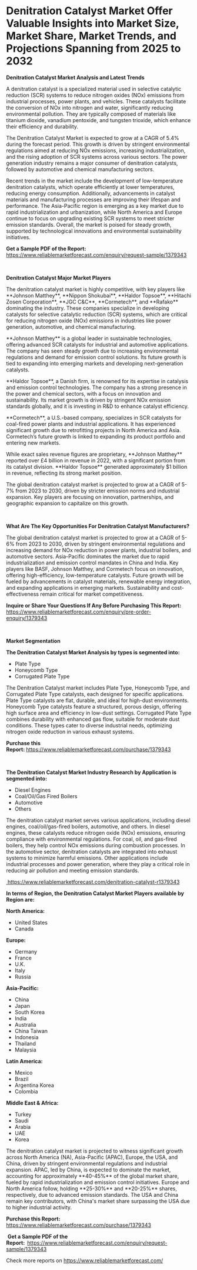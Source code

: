 <p><h1>Denitration Catalyst Market Offer Valuable Insights into Market Size, Market Share, Market Trends, and Projections Spanning from 2025 to 2032</h1></p><p><strong>Denitration Catalyst Market Analysis and Latest Trends</strong></p>
<p><p>A denitration catalyst is a specialized material used in selective catalytic reduction (SCR) systems to reduce nitrogen oxides (NOx) emissions from industrial processes, power plants, and vehicles. These catalysts facilitate the conversion of NOx into nitrogen and water, significantly reducing environmental pollution. They are typically composed of materials like titanium dioxide, vanadium pentoxide, and tungsten trioxide, which enhance their efficiency and durability.</p><p>The Denitration Catalyst Market is expected to grow at a CAGR of 5.4% during the forecast period. This growth is driven by stringent environmental regulations aimed at reducing NOx emissions, increasing industrialization, and the rising adoption of SCR systems across various sectors. The power generation industry remains a major consumer of denitration catalysts, followed by automotive and chemical manufacturing sectors.</p><p>Recent trends in the market include the development of low-temperature denitration catalysts, which operate efficiently at lower temperatures, reducing energy consumption. Additionally, advancements in catalyst materials and manufacturing processes are improving their lifespan and performance. The Asia-Pacific region is emerging as a key market due to rapid industrialization and urbanization, while North America and Europe continue to focus on upgrading existing SCR systems to meet stricter emission standards. Overall, the market is poised for steady growth, supported by technological innovations and environmental sustainability initiatives.</p></p>
<p><strong>Get a Sample PDF of the Report:&nbsp;</strong> <a href="https://www.reliablemarketforecast.com/enquiry/request-sample/1379343?utm_campaign=1929&utm_medium=2&utm_source=Github&utm_content=ia&utm_term=24012025&utm_id=denitration-catalyst">https://www.reliablemarketforecast.com/enquiry/request-sample/1379343</a></p>
<p>&nbsp;</p>
<p><strong>Denitration Catalyst Major Market Players</strong></p>
<p><p>The denitration catalyst market is highly competitive, with key players like **Johnson Matthey**, **Nippon Shokubai**, **Haldor Topsoe**, **Hitachi Zosen Corporation**, **JGC C&C**, **Cormetech**, and **Rafako** dominating the industry. These companies specialize in developing catalysts for selective catalytic reduction (SCR) systems, which are critical for reducing nitrogen oxide (NOx) emissions in industries like power generation, automotive, and chemical manufacturing.</p><p>**Johnson Matthey** is a global leader in sustainable technologies, offering advanced SCR catalysts for industrial and automotive applications. The company has seen steady growth due to increasing environmental regulations and demand for emission control solutions. Its future growth is tied to expanding into emerging markets and developing next-generation catalysts.</p><p>**Haldor Topsoe**, a Danish firm, is renowned for its expertise in catalysis and emission control technologies. The company has a strong presence in the power and chemical sectors, with a focus on innovation and sustainability. Its market growth is driven by stringent NOx emission standards globally, and it is investing in R&D to enhance catalyst efficiency.</p><p>**Cormetech**, a U.S.-based company, specializes in SCR catalysts for coal-fired power plants and industrial applications. It has experienced significant growth due to retrofitting projects in North America and Asia. Cormetech’s future growth is linked to expanding its product portfolio and entering new markets.</p><p>While exact sales revenue figures are proprietary, **Johnson Matthey** reported over £4 billion in revenue in 2022, with a significant portion from its catalyst division. **Haldor Topsoe** generated approximately $1 billion in revenue, reflecting its strong market position.</p><p>The global denitration catalyst market is projected to grow at a CAGR of 5-7% from 2023 to 2030, driven by stricter emission norms and industrial expansion. Key players are focusing on innovation, partnerships, and geographic expansion to capitalize on this growth.</p></p>
<p>&nbsp;</p>
<p><strong>What Are The Key Opportunities For Denitration Catalyst Manufacturers?</strong></p>
<p><p>The global denitration catalyst market is projected to grow at a CAGR of 5-6% from 2023 to 2030, driven by stringent environmental regulations and increasing demand for NOx reduction in power plants, industrial boilers, and automotive sectors. Asia-Pacific dominates the market due to rapid industrialization and emission control mandates in China and India. Key players like BASF, Johnson Matthey, and Cormetech focus on innovation, offering high-efficiency, low-temperature catalysts. Future growth will be fueled by advancements in catalyst materials, renewable energy integration, and expanding applications in emerging markets. Sustainability and cost-effectiveness remain critical for market competitiveness.</p></p>
<p><strong>Inquire or Share Your Questions If Any Before Purchasing This Report:</strong> <a href="https://www.reliablemarketforecast.com/enquiry/pre-order-enquiry/1379343?utm_campaign=1929&utm_medium=2&utm_source=Github&utm_content=ia&utm_term=24012025&utm_id=denitration-catalyst">https://www.reliablemarketforecast.com/enquiry/pre-order-enquiry/1379343</a></p>
<p>&nbsp;</p>
<p><strong>Market Segmentation</strong></p>
<p><strong>The Denitration Catalyst Market Analysis by types is segmented into:</strong></p>
<p><ul><li>Plate Type</li><li>Honeycomb Type</li><li>Corrugated Plate Type</li></ul></p>
<p><p>The Denitration Catalyst market includes Plate Type, Honeycomb Type, and Corrugated Plate Type catalysts, each designed for specific applications. Plate Type catalysts are flat, durable, and ideal for high-dust environments. Honeycomb Type catalysts feature a structured, porous design, offering high surface area and efficiency in low-dust settings. Corrugated Plate Type combines durability with enhanced gas flow, suitable for moderate dust conditions. These types cater to diverse industrial needs, optimizing nitrogen oxide reduction in various exhaust systems.</p></p>
<p><strong>Purchase this Report:&nbsp;</strong><a href="https://www.reliablemarketforecast.com/purchase/1379343?utm_campaign=1929&utm_medium=2&utm_source=Github&utm_content=ia&utm_term=24012025&utm_id=denitration-catalyst">https://www.reliablemarketforecast.com/purchase/1379343</a></p>
<p>&nbsp;</p>
<p><strong>The Denitration Catalyst Market Industry Research by Application is segmented into:</strong></p>
<p><ul><li>Diesel Engines</li><li>Coal/Oil/Gas Fired Boilers</li><li>Automotive</li><li>Others</li></ul></p>
<p><p>The denitration catalyst market serves various applications, including diesel engines, coal/oil/gas-fired boilers, automotive, and others. In diesel engines, these catalysts reduce nitrogen oxide (NOx) emissions, ensuring compliance with environmental regulations. For coal, oil, and gas-fired boilers, they help control NOx emissions during combustion processes. In the automotive sector, denitration catalysts are integrated into exhaust systems to minimize harmful emissions. Other applications include industrial processes and power generation, where they play a critical role in reducing air pollution and meeting emission standards.</p></p>
<p><a href="https://www.reliablemarketforecast.com/denitration-catalyst-r1379343?utm_campaign=1929&utm_medium=2&utm_source=Github&utm_content=ia&utm_term=24012025&utm_id=denitration-catalyst">&nbsp;https://www.reliablemarketforecast.com/denitration-catalyst-r1379343</a></p>
<p><strong>In terms of Region, the Denitration Catalyst Market Players available by Region are:</strong></p>
<p>
    <p> <strong> North America: </strong>
        <ul>
            <li>United States</li>
            <li>Canada</li>
        </ul>
        </p> 
    <p> <strong> Europe: </strong>
        <ul>
            <li>Germany</li>
            <li>France</li>
            <li>U.K.</li>
            <li>Italy</li>
            <li>Russia</li>
        </ul>
        </p> 
    <p> <strong> Asia-Pacific: </strong>
        <ul>
            <li>China</li>
            <li>Japan</li>
            <li>South Korea</li>
            <li>India</li>
            <li>Australia</li>
            <li>China Taiwan</li>
            <li>Indonesia</li>
            <li>Thailand</li>
            <li>Malaysia</li>
        </ul>
        </p> 
    <p> <strong> Latin America: </strong>
        <ul>
            <li>Mexico</li>
            <li>Brazil</li>
            <li>Argentina Korea</li>
            <li>Colombia</li>
        </ul>
        </p> 
    <p> <strong> Middle East & Africa: </strong>
        <ul>
            <li>Turkey</li>
            <li>Saudi</li>
            <li>Arabia</li>
            <li>UAE</li>
            <li>Korea</li>
        </ul>
    </p>
    </p>
<p><p>The denitration catalyst market is projected to witness significant growth across North America (NA), Asia-Pacific (APAC), Europe, the USA, and China, driven by stringent environmental regulations and industrial expansion. APAC, led by China, is expected to dominate the market, accounting for approximately **40-45%** of the global market share, fueled by rapid industrialization and emission control initiatives. Europe and North America follow, holding **25-30%** and **20-25%** shares, respectively, due to advanced emission standards. The USA and China remain key contributors, with China's market share surpassing the USA due to higher industrial activity.</p></p>
<p><strong>Purchase this Report: </strong><a href="https://www.reliablemarketforecast.com/purchase/1379343?utm_campaign=1929&utm_medium=2&utm_source=Github&utm_content=ia&utm_term=24012025&utm_id=denitration-catalyst">https://www.reliablemarketforecast.com/purchase/1379343</a></p>
<p>&nbsp;<strong>Get a Sample PDF of the Report:&nbsp;&nbsp;</strong><a href="https://www.reliablemarketforecast.com/enquiry/request-sample/1379343?utm_campaign=1929&utm_medium=2&utm_source=Github&utm_content=ia&utm_term=24012025&utm_id=denitration-catalyst">https://www.reliablemarketforecast.com/enquiry/request-sample/1379343</a></p>
<p><strong></strong></p>
<p>Check more reports on <a href="https://www.reliablemarketforecast.com/?utm_campaign=1929&utm_medium=2&utm_source=Github&utm_content=ia&utm_term=24012025&utm_id=denitration-catalyst">https://www.reliablemarketforecast.com/</a></p>